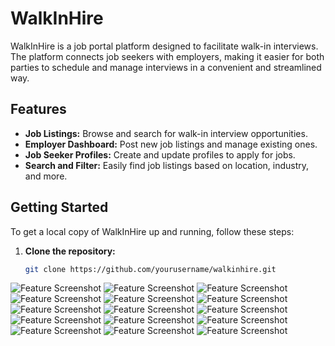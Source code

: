 # WalkInHire

WalkInHire is a job portal platform designed to facilitate walk-in interviews. The platform connects job seekers with employers, making it easier for both parties to schedule and manage interviews in a convenient and streamlined way.

## Features

- **Job Listings:** Browse and search for walk-in interview opportunities.
- **Employer Dashboard:** Post new job listings and manage existing ones.
- **Job Seeker Profiles:** Create and update profiles to apply for jobs.
- **Search and Filter:** Easily find job listings based on location, industry, and more.

## Getting Started

To get a local copy of WalkInHire up and running, follow these steps:

1. **Clone the repository:**

   ```bash
   git clone https://github.com/yourusername/walkinhire.git
   ```

![Feature Screenshot](./public/assets/1.png)
![Feature Screenshot](./public/assets/2.png)
![Feature Screenshot](./public/assets/3.png)
![Feature Screenshot](./public/assets/4.png)
![Feature Screenshot](./public/assets/5.png)
![Feature Screenshot](./public/assets/6.png)
![Feature Screenshot](./public/assets/7.png)
![Feature Screenshot](./public/assets/8.png)
![Feature Screenshot](./public/assets/9.png)
![Feature Screenshot](./public/assets/11.png)
![Feature Screenshot](./public/assets/22.png)
![Feature Screenshot](./public/assets/33.png)
![Feature Screenshot](./public/assets/44.png)
![Feature Screenshot](./public/assets/55.png)
![Feature Screenshot](./public/assets/66.png)
